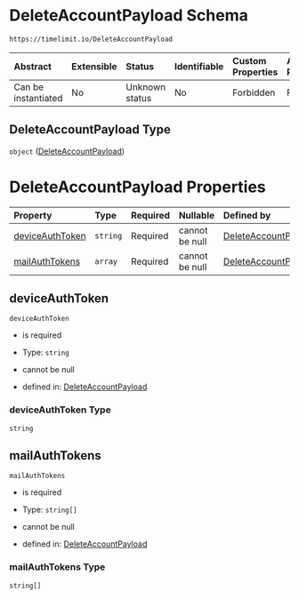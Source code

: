 # DeleteAccountPayload Schema

```txt
https://timelimit.io/DeleteAccountPayload
```



| Abstract            | Extensible | Status         | Identifiable | Custom Properties | Additional Properties | Access Restrictions | Defined In                                                                                  |
| :------------------ | :--------- | :------------- | :----------- | :---------------- | :-------------------- | :------------------ | :------------------------------------------------------------------------------------------ |
| Can be instantiated | No         | Unknown status | No           | Forbidden         | Forbidden             | none                | [DeleteAccountPayload.schema.json](DeleteAccountPayload.schema.json "open original schema") |

## DeleteAccountPayload Type

`object` ([DeleteAccountPayload](deleteaccountpayload.md))

# DeleteAccountPayload Properties

| Property                            | Type     | Required | Nullable       | Defined by                                                                                                                                         |
| :---------------------------------- | :------- | :------- | :------------- | :------------------------------------------------------------------------------------------------------------------------------------------------- |
| [deviceAuthToken](#deviceauthtoken) | `string` | Required | cannot be null | [DeleteAccountPayload](deleteaccountpayload-properties-deviceauthtoken.md "https://timelimit.io/DeleteAccountPayload#/properties/deviceAuthToken") |
| [mailAuthTokens](#mailauthtokens)   | `array`  | Required | cannot be null | [DeleteAccountPayload](deleteaccountpayload-properties-mailauthtokens.md "https://timelimit.io/DeleteAccountPayload#/properties/mailAuthTokens")   |

## deviceAuthToken



`deviceAuthToken`

* is required

* Type: `string`

* cannot be null

* defined in: [DeleteAccountPayload](deleteaccountpayload-properties-deviceauthtoken.md "https://timelimit.io/DeleteAccountPayload#/properties/deviceAuthToken")

### deviceAuthToken Type

`string`

## mailAuthTokens



`mailAuthTokens`

* is required

* Type: `string[]`

* cannot be null

* defined in: [DeleteAccountPayload](deleteaccountpayload-properties-mailauthtokens.md "https://timelimit.io/DeleteAccountPayload#/properties/mailAuthTokens")

### mailAuthTokens Type

`string[]`
